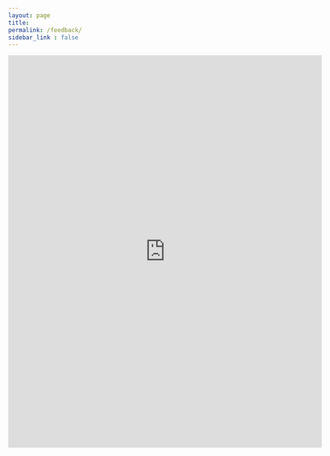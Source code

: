 ```yaml
---
layout: page
title: 
permalink: /feedback/
sidebar_link : false
---
```


<iframe src="https://docs.google.com/forms/d/e/1FAIpQLSeXNahD9atJsIszljwMI33bDLLUSEQmtbEKUReHlqCmAexTtw/viewform?embedded=true" 
width="640" height="800" frameborder="0" marginheight="0" marginwidth="0">Loading…</iframe>


